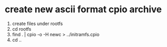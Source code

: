# create new ascii format cpio archive
1. create files under rootfs
2. cd rootfs
3. find . | cpio -o -H newc > ../initramfs.cpio
4. cd ..